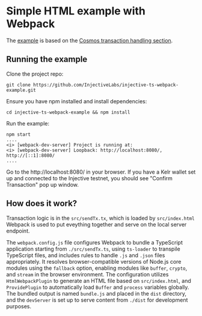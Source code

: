 # Simple HTML example with Webpack

The [example](https://github.com/InjectiveLabs/injective-ts-webpack-example) is based on the [Cosmos transaction handling section](../../developers-native/transactions/cosmos.md).

## Running the example

Clone the project repo:

```
git clone https://github.com/InjectiveLabs/injective-ts-webpack-example.git
```

Ensure you have npm installed and install dependencies:

```
cd injective-ts-webpack-example && npm install
```

Run the example:

```
npm start
....
<i> [webpack-dev-server] Project is running at:
<i> [webpack-dev-server] Loopback: http://localhost:8080/, http://[::1]:8080/
....
```

Go to the http://localhost:8080/ in your browser. If you have a Kelr wallet set up and connected to the Injective testnet, you should see "Confirm Transaction" pop up window.

## How does it work?

Transaction logic is in the `src/sendTx.tx`, which is loaded by `src/index.html`  Webpack is used to put eveything together and serve on the local server endpoint.

The `webpack.config.js` file configures Webpack to bundle a TypeScript application starting from `./src/sendTx.ts`, using `ts-loader` to transpile TypeScript files, and includes rules to handle `.js` and `.json` files appropriately. It resolves browser-compatible versions of Node.js core modules using the `fallback` option, enabling modules like `buffer`, `crypto`, and `stream` in the browser environment. The configuration utilizes `HtmlWebpackPlugin` to generate an HTML file based on `src/index.html`, and `ProvidePlugin` to automatically load `Buffer` and `process` variables globally. The bundled output is named `bundle.js` and placed in the `dist` directory, and the `devServer` is set up to serve content from `./dist` for development purposes.
